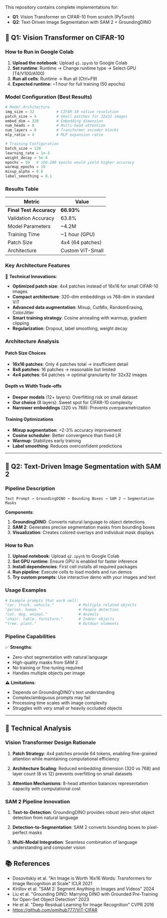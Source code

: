This repository contains complete implementations for:
- **Q1**: Vision Transformer on CIFAR-10 from scratch (PyTorch)
- **Q2**: Text-Driven Image Segmentation with SAM 2 + GroundingDINO

## 🎯 Q1: Vision Transformer on CIFAR-10

### How to Run in Google Colab

1. **Upload the notebook**: Upload `q1.ipynb` to Google Colab
2. **Set runtime**: Runtime → Change runtime type → Select GPU (T4/V100/A100)
3. **Run all cells**: Runtime → Run all (Ctrl+F9)
4. **Expected runtime**: ~1 hour for full training (50 epochs)

### Model Configuration (Best Results)

```python
# Model Architecture
img_size = 32          # CIFAR-10 native resolution
patch_size = 4         # Small patches for 32x32 images  
embed_dim = 320        # Embedding dimension
num_heads = 8          # Multi-head attention
num_layers = 8         # Transformer encoder blocks
mlp_ratio = 4          # MLP expansion ratio

# Training Configuration  
batch_size = 128
learning_rate = 1e-3
weight_decay = 5e-4
epochs = 50   # 100-200 epochs would yield higher accuracy
warmup_epochs = 10
mixup_alpha = 0.8
label_smoothing = 0.1
```

### Results Table

| Metric | Value |
|--------|-------|
| **Final Test Accuracy** | **66.93%** |
| Validation Accuracy | 63.8% |
| Model Parameters | ~4.2M |
| Training Time | ~1 hour (GPU) |
| Patch Size | 4x4 (64 patches) |
| Architecture | Custom ViT-Small |

### Key Architecture Features

🔧 **Technical Innovations**:
- **Optimized patch size**: 4x4 patches instead of 16x16 for small CIFAR-10 images
- **Compact architecture**: 320-dim embeddings vs 768-dim in standard ViT
- **Advanced data augmentation**: Mixup, CutMix, RandomErasing, ColorJitter
- **Smart training strategy**: Cosine annealing with warmup, gradient clipping
- **Regularization**: Dropout, label smoothing, weight decay

### Architecture Analysis

#### Patch Size Choices
- **16x16 patches**: Only 4 patches total → insufficient detail
- **8x8 patches**: 16 patches → reasonable but limited
- **4x4 patches**: 64 patches → optimal granularity for 32x32 images

#### Depth vs Width Trade-offs
- **Deeper models** (12+ layers): Overfitting risk on small dataset
- **Our choice** (8 layers): Sweet spot for CIFAR-10 complexity
- **Narrower embeddings** (320 vs 768): Prevents overparametrization

#### Training Optimizations
- **Mixup augmentation**: +2-3% accuracy improvement
- **Cosine scheduler**: Better convergence than fixed LR
- **Warmup**: Stabilizes early training
- **Label smoothing**: Reduces overconfident predictions

---

## 🎯 Q2: Text-Driven Image Segmentation with SAM 2

### Pipeline Description

```
Text Prompt → GroundingDINO → Bounding Boxes → SAM 2 → Segmentation Masks
```

**Components**:
1. **GroundingDINO**: Converts natural language to object detections
2. **SAM 2**: Generates precise segmentation masks from bounding boxes  
3. **Visualization**: Creates colored overlays and individual mask displays

### How to Run

1. **Upload notebook**: Upload `q2.ipynb` to Google Colab
2. **Set GPU runtime**: Ensure GPU is enabled for faster inference
3. **Install dependencies**: First cell installs all required packages
4. **Run pipeline**: Execute cells to load models and run demos
5. **Try custom prompts**: Use interactive demo with your images and text

### Usage Examples

```python
# Example prompts that work well:
"car. truck. vehicle."           # Multiple related objects
"person. human."                 # People detection
"cat. dog. animal."              # Animals
"chair. table. furniture."       # Indoor objects
"tree. plant."                   # Outdoor elements
```

### Pipeline Capabilities

✅ **Strengths**:
- Zero-shot segmentation with natural language
- High-quality masks from SAM 2
- No training or fine-tuning required
- Handles multiple objects per image

⚠️ **Limitations**:
- Depends on GroundingDINO's text understanding
- Complex/ambiguous prompts may fail
- Processing time scales with image complexity
- Struggles with very small or heavily occluded objects
---

## 🔬 Technical Analysis

### Vision Transformer Design Rationale

1. **Patch Strategy**: 4x4 patches provide 64 tokens, enabling fine-grained attention while maintaining computational efficiency

2. **Architecture Scaling**: Reduced embedding dimension (320 vs 768) and layer count (8 vs 12) prevents overfitting on small datasets

3. **Attention Mechanisms**: 8-head attention balances representation capacity with computational cost

### SAM 2 Pipeline Innovation

1. **Text-to-Detection**: GroundingDINO provides robust zero-shot object detection from natural language

2. **Detection-to-Segmentation**: SAM 2 converts bounding boxes to pixel-perfect masks

3. **Multi-Modal Integration**: Seamless combination of language understanding and computer vision

## 📚 References

- Dosovitskiy et al. "An Image is Worth 16x16 Words: Transformers for Image Recognition at Scale" ICLR 2021
- Kirillov et al. "SAM 2: Segment Anything in Images and Videos" 2024  
- Liu et al. "Grounding DINO: Marrying DINO with Grounded Pre-Training for Open-Set Object Detection" 2023
- He et al. "Deep Residual Learning for Image Recognition" CVPR 2016
- https://github.com/omihub777/ViT-CIFAR
